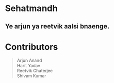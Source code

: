 # Sehatmandh
## Ye arjun ya reetvik aalsi bnaenge.


# Contributors
> Arjun Anand <br/>
> Harit Yadav <br/>
> Reetvik Chaterjee <br/>
> Shivam Kumar
